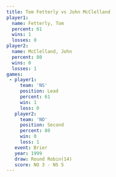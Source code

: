 ```yaml
---
title: Tom Fetterly vs John McClelland
player1:                
  name: Fetterly, Tom   
  percent: 61           
  wins: 1               
  losses: 0             
player2:                
  name: McClelland, John
  percent: 80           
  wins: 0               
  losses: 1             
games:
 - player1:        
     team: 'NS'    
     position: Lead
     percent: 61   
     win: 1        
     loss: 0       
   player2:          
     team: 'NO'      
     position: Second
     percent: 80     
     win: 0          
     loss: 1         
   event: Brier         
   year: 1999           
   draw: Round Robin(14)
   score: NO 3 - NS 5   
---
```

